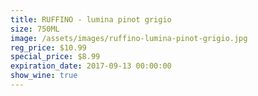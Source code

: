 ```yaml
---
title: RUFFINO - lumina pinot grigio
size: 750ML
image: /assets/images/ruffino-lumina-pinot-grigio.jpg
reg_price: $10.99
special_price: $8.99
expiration_date: 2017-09-13 00:00:00
show_wine: true
---
```



